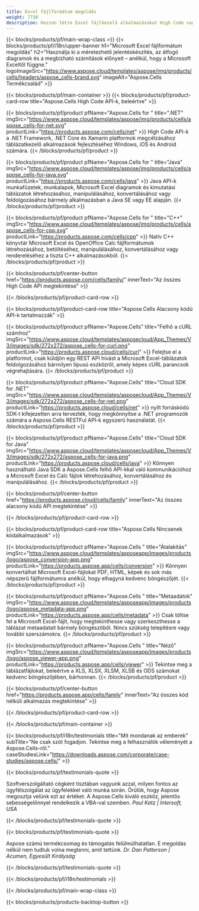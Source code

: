 ```yaml
---
title: Excel fájlformátum megoldás
weight: 7730
description: Hozzon létre Excel fájlkezelő alkalmazásokat High Code vagy Low Code API-k vagy No Code Apps segítségével, hogy megtekinthesse az Excel-fájlok ellenőrzését vagy konvertálását.
---
```

{{< blocks/products/pf/main-wrap-class >}}
{{< blocks/products/pf/i18n/upper-banner h1="Microsoft Excel fájlformátum megoldás" h2="Használja ki a méretezhető jelentéskészítés, az átfogó diagramok és a megbízható számítások előnyeit – anélkül, hogy a Microsoft Exceltől függne." logoImageSrc="https://www.aspose.cloud/templates/aspose/img/products/cells/headers/aspose_cells-brand.svg" imageAlt="Aspose.Cells Termékcsalád" >}}

{{< blocks/products/pf/main-container >}}
{{< blocks/products/pf/product-card-row title="Aspose.Cells High Code API-k, beleértve" >}}

{{< blocks/products/pf/product pfName="Aspose.Cells for " title=".NET" imgSrc="https://www.aspose.cloud/templates/aspose/img/products/cells/aspose_cells-for-net.svg" productLink="https://products.aspose.com/cells/net" >}}
High Code API-k a .NET Framework, .NET Core és Xamarin platformok megcélzásához táblázatkezelő alkalmazások fejlesztéséhez Windows, iOS és Android számára.
{{< /blocks/products/pf/product >}}

{{< blocks/products/pf/product pfName="Aspose.Cells for " title="Java" imgSrc="https://www.aspose.cloud/templates/aspose/img/products/cells/aspose_cells-for-java.svg" productLink="https://products.aspose.com/cells/java" >}}
Java API-k munkafüzetek, munkalapok, Microsoft Excel diagramok és kimutatási táblázatok létrehozásához, manipulálásához, konvertálásához vagy feldolgozásához bármely alkalmazásban a Java SE vagy EE alapján.
{{< /blocks/products/pf/product >}}

{{< blocks/products/pf/product pfName="Aspose.Cells for " title="C++" imgSrc="https://www.aspose.cloud/templates/aspose/img/products/cells/aspose_cells-for-cpp.svg" productLink="https://products.aspose.com/cells/cpp" >}}
Natív C++ könyvtár Microsoft Excel és OpenOffice Calc fájlformátumok létrehozásához, betöltéséhez, manipulálásához, konvertálásához vagy rendereléséhez a tiszta C++ alkalmazásokból.
{{< /blocks/products/pf/product >}}

{{< blocks/products/pf/center-button href="https://products.aspose.com/cells/family/" innerText="Az összes High Code API megtekintése" >}}

{{< /blocks/products/pf/product-card-row >}}

{{< blocks/products/pf/product-card-row title="Aspose.Cells Alacsony kódú API-k tartalmazzák" >}}

{{< blocks/products/pf/product pfName="Aspose.Cells" title="Felhő a cURL számhoz" imgSrc="https://www.aspose.cloud/templates/asposecloud/App_Themes/V3/images/sdk/272x272/aspose_cells-for-curl.png" productLink="https://products.aspose.cloud/cells/curl" >}}
Felejtse el a platformot, csak küldjön egy REST API hívást a Microsoft Excel-táblázatok feldolgozásához bármilyen típusú eszközről, amely képes cURL parancsok végrehajtására.
{{< /blocks/products/pf/product >}}

{{< blocks/products/pf/product pfName="Aspose.Cells" title="Cloud SDK for .NET" imgSrc="https://www.aspose.cloud/templates/asposecloud/App_Themes/V3/images/sdk/272x272/aspose_cells-for-net.png" productLink="https://products.aspose.cloud/cells/net" >}}
nyílt forráskódú SDK-t kifejezetten arra tervezték, hogy megkönnyítse a .NET programozók számára a Aspose.Cells RESTFul API-k egyszerű használatát.
{{< /blocks/products/pf/product >}}

{{< blocks/products/pf/product pfName="Aspose.Cells" title="Cloud SDK for Java" imgSrc="https://www.aspose.cloud/templates/asposecloud/App_Themes/V3/images/sdk/272x272/aspose_cells-for-java.png" productLink="https://products.aspose.cloud/cells/java" >}}
Könnyen használható Java SDK a Aspose.Cells felhő API-kkal való kommunikációhoz a Microsoft Excel és Calc fájlok létrehozásához, konvertálásához és manipulálásához.
{{< /blocks/products/pf/product >}}

{{< blocks/products/pf/center-button href="https://products.aspose.cloud/cells/family" innerText="Az összes alacsony kódú API megtekintése" >}}

{{< /blocks/products/pf/product-card-row >}}

{{< blocks/products/pf/product-card-row title="Aspose.Cells Nincsenek kódalkalmazások" >}}

{{< blocks/products/pf/product pfName="Aspose.Cells " title="Átalakítás" imgSrc="https://www.aspose.cloud/templates/asposeapp/images/products/logo/aspose_conversion-app.png" productLink="https://products.aspose.app/cells/conversion" >}}
Könnyen konvertálhat Microsoft Excel-fájlokat PDF, HTML, képek és sok más népszerű fájlformátumra anélkül, hogy elhagyná kedvenc böngészőjét.
{{< /blocks/products/pf/product >}}

{{< blocks/products/pf/product pfName="Aspose.Cells " title="Metaadatok" imgSrc="https://www.aspose.cloud/templates/asposeapp/images/products/logo/aspose_metadata-app.png" productLink="https://products.aspose.app/cells/metadata" >}}
 Csak töltse fel a Microsoft Excel-fájlt, hogy megtekinthesse vagy szerkeszthesse a táblázat metaadatait bármely böngészőből. Nincs szükség telepítésre vagy további szerszámokra.
{{< /blocks/products/pf/product >}}

{{< blocks/products/pf/product pfName="Aspose.Cells " title="Néző" imgSrc="https://www.aspose.cloud/templates/asposeapp/images/products/logo/aspose_viewer-app.png" productLink="https://products.aspose.app/cells/viewer" >}}
Tekintse meg a táblázatfájlokat, beleértve a XLS, XLSX, XLSM, XLSB és ODS számokat kedvenc böngészőjében, bárhonnan.
{{< /blocks/products/pf/product >}}

{{< blocks/products/pf/center-button href="https://products.aspose.app/cells/family" innerText="Az összes kód nélküli alkalmazás megtekintése" >}}

{{< /blocks/products/pf/product-card-row >}}

{{< /blocks/products/pf/main-container >}}

{{< blocks/products/pf/i18n/testimonials title="Mit mondanak az emberek" subTitle="Ne csak szót fogadjon. Tekintse meg a felhasználók véleményét a Aspose.Cells-ről." caseStudiesLink="https://downloads.aspose.com/corporate/case-studies/aspose.cells/" >}}

{{< blocks/products/pf/testimonials-quote >}}
<p class="first">
 Szoftverszolgáltató cégként tisztában vagyunk azzal, milyen fontos az ügyfélszolgálat az ügyfelekkel való munka során. Örülök, hogy Aspose megosztja velünk ezt az értéket. A Aspose.Cells kiváló eszköz, jelentős sebességelőnnyel rendelkezik a VBA-val szemben.
 <em>
 Paul Katz | Intersoft, USA
 </em>
</p>

{{< /blocks/products/pf/testimonials-quote >}}

{{< blocks/products/pf/testimonials-quote >}}
<p class="second">
 Aspose számú termékcsomag és támogatás felülmúlhatatlan. E megoldás nélkül nem tudtuk volna megtenni, amit tettünk.
 <em>
 Dr. Dan Patterson | Acumen, Egyesült Királyság
 </em>
</p>

{{< /blocks/products/pf/testimonials-quote >}}

{{< /blocks/products/pf/i18n/testimonials >}}

{{< /blocks/products/pf/main-wrap-class >}}

{{< blocks/products/products-backtop-button >}}
